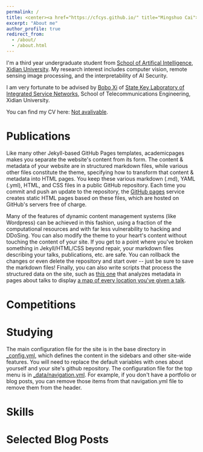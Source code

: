 ```yaml
---
permalink: /
title: <center><a href="https://cfcys.github.io/" title="Mingshuo Cai">Mingshuo Cai (蔡明硕)</a></center>
excerpt: "About me"
author_profile: true
redirect_from: 
  - /about/
  - /about.html
---
```


I'm a third year undergraduate student from [School of Artifical Intelligence](https://sai.xidian.edu.cn/), [Xidian University](https://www.xidian.edu.cn/). My research interest includes computer vision, remote sensing image processing, and the interpretability of AI Security.

I am very fortunate to be advised by [Bobo Xi](https://web.xidian.edu.cn/xibobo/) of [State Key Laboratory of Integrated Service Networks](https://isn.xidian.edu.cn/), School of Telecommunications Engineering, Xidian University.

You can find my CV here: [Not avalivable](../assets/Curriculum_Vitae.pdf).

**Publications**
======
Like many other Jekyll-based GitHub Pages templates, academicpages makes you separate the website's content from its form. The content & metadata of your website are in structured markdown files, while various other files constitute the theme, specifying how to transform that content & metadata into HTML pages. You keep these various markdown (.md), YAML (.yml), HTML, and CSS files in a public GitHub repository. Each time you commit and push an update to the repository, the [GitHub pages](https://pages.github.com/) service creates static HTML pages based on these files, which are hosted on GitHub's servers free of charge.

Many of the features of dynamic content management systems (like Wordpress) can be achieved in this fashion, using a fraction of the computational resources and with far less vulnerability to hacking and DDoSing. You can also modify the theme to your heart's content without touching the content of your site. If you get to a point where you've broken something in Jekyll/HTML/CSS beyond repair, your markdown files describing your talks, publications, etc. are safe. You can rollback the changes or even delete the repository and start over -- just be sure to save the markdown files! Finally, you can also write scripts that process the structured data on the site, such as [this one](https://github.com/academicpages/academicpages.github.io/blob/master/talkmap.ipynb) that analyzes metadata in pages about talks to display [a map of every location you've given a talk](https://academicpages.github.io/talkmap.html).

# Competitions


**Studying**
======
The main configuration file for the site is in the base directory in [_config.yml](https://github.com/academicpages/academicpages.github.io/blob/master/_config.yml), which defines the content in the sidebars and other site-wide features. You will need to replace the default variables with ones about yourself and your site's github repository. The configuration file for the top menu is in [_data/navigation.yml](https://github.com/academicpages/academicpages.github.io/blob/master/_data/navigation.yml). For example, if you don't have a portfolio or blog posts, you can remove those items from that navigation.yml file to remove them from the header. 

**Skills**
======


# **Selected Blog Posts**


